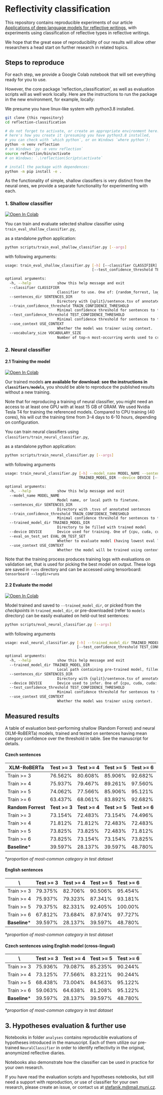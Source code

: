 # Reflectivity classification

This repository contains reproducible experiments of our article [Applications of deep language models for reflective writings](https://rdcu.be/cUWGY),
with experiments using classification of reflective types in reflective writings.

We hope that the great ease of reproducibility of our results
will allow other researchers a head start on further research
in related topics.

## Steps to reproduce

For each step, we provide a Google Colab notebook that will set everything ready
for you to use.

However, the core package 'reflection_classification', as well as evaluation scripts will as well work locally. Here are the instructions to run the package in the new environment, for example, locally:

We presume you have linux-like system with python3.8 installed.

```bash
git clone {this repository}
cd reflection-classification

# do not forget to activate, or create an appropriate environment here:
# here's how you create it (presuming you have python3.8 installed, 
# you can check with `which python`, or on Windows `where python`):
python -m venv reflection
# on Windows `py -m venv reflection`
source reflection/bin/activate
# on Windows: `.\reflection\Scripts\activate`

# install the package with dependences:
python -m pip install -e .
```

As the functionality of simple, shallow classifiers is very distinct from
the neural ones, we provide a separate functionality for experimenting with each.


### 1. Shallow classifier

[![Open In Colab](https://colab.research.google.com/assets/colab-badge.svg)](https://colab.research.google.com/drive/1wyl93yACMiOvlEzTEXhK1JLHIxS8u4RT#scrollTo=vjBYBZym3lGc)

You can train and evaluate selected shallow classifier
using `train_eval_shallow_classifier.py`, 

as a standalone python application:

```bash
python scripts/train_eval_shallow_classifier.py [--args]
```

with following arguments:

```bash
usage: train_eval_shallow_classifier.py [-h] [--classifier CLASSIFIER] --sentences_dir SENTENCES_DIR [--train_confidence_threshold TRAIN_CONFIDENCE_THRESHOLD]
                                        [--test_confidence_threshold TEST_CONFIDENCE_THRESHOLD] [--use_context USE_CONTEXT] [--vocabulary_size VOCABULARY_SIZE]

optional arguments:
  -h, --help            show this help message and exit
  --classifier CLASSIFIER
                        Classifier to use. One of: {random_forrest, logistic_regression, naive_bayes, support_vector_classifier}
  --sentences_dir SENTENCES_DIR
                        Directory with {split}/sentence.tsv of annotated sentences
  --train_confidence_threshold TRAIN_CONFIDENCE_THRESHOLD
                        Minimal confidence threshold for sentences to train on.
  --test_confidence_threshold TEST_CONFIDENCE_THRESHOLD
                        Minimal confidence threshold for sentences to test on.
  --use_context USE_CONTEXT
                        Whether the model was trainer using context.
  --vocabulary_size VOCABULARY_SIZE
                        Number of top-n most-occurring words used to create Bag of Words representation for classification
```

### 2. Neural classifier

#### 2.1 Training the model

[![Open In Colab](https://colab.research.google.com/assets/colab-badge.svg)](https://colab.research.google.com/drive/1wyl93yACMiOvlEzTEXhK1JLHIxS8u4RT#scrollTo=Hqb32g3-82ms)

Our trained models **are available for download: see the instructions in 
`classifiers/models`**, you should be able to reproduce the published results without a new training.

Note that for reproducing a training of neural classifier,
you might need an access to at least one GPU with at least 15 GB of GRAM. We used Nvidia Tesla T4 for training the referenced models. 
Compared to CPU training (40 cores), his will cut the training time from 3-4 days to 6-10 hours, depending on configuration.

You can train neural classifiers
using `classifiers/train_neural_classifier.py`, 

as a standalone python application:

```bash
python scripts/train_neural_classifier.py [--args]
```

with following arguments

```bash
usage: train_neural_classifier.py [-h] --model_name MODEL_NAME --sentences_dir SENTENCES_DIR [--train_confidence_threshold TRAIN_CONFIDENCE_THRESHOLD] --trained_model_dir
                                  TRAINED_MODEL_DIR --device DEVICE [--eval_on_test_set EVAL_ON_TEST_SET] [--use_context USE_CONTEXT]

optional arguments:
  -h, --help            show this help message and exit
  --model_name MODEL_NAME
                        Model name, or local path to finetune.
  --sentences_dir SENTENCES_DIR
                        Directory with .tsvs of annotated sentences
  --train_confidence_threshold TRAIN_CONFIDENCE_THRESHOLD
                        Minimal confidence threshold for sentences to train on.
  --trained_model_dir TRAINED_MODEL_DIR
                        Directory to be filled with trained model
  --device DEVICE       Device used for training. One of {cpu, cuda, cuda:[idx]}
  --eval_on_test_set EVAL_ON_TEST_SET
                        Whether to evaluate model (having lowest eval loss) on test set
  --use_context USE_CONTEXT
                        Whether the model will be trained using context.
```

Note that the training process produces training logs with evaluations
on validation set, that is used for picking the best model on output.
These logs are saved in
`runs` directory and can be accessed using tensorboard:
`tensorboard --logdir=runs`

#### 2.2 Evaluate the model

[![Open In Colab](https://colab.research.google.com/assets/colab-badge.svg)](https://colab.research.google.com/drive/1wyl93yACMiOvlEzTEXhK1JLHIxS8u4RT#scrollTo=2QtE3ipt9qWe&line=1&uniqifier=1)

Model trained and saved to `--trained_model_dir`, or picked from 
the *checkpoints* in `trained_model_dir`, or pre-downloaded (refer to `models` directory) 
can be easily evaluated on held-out test sentences:

```bash
python scripts/eval_neural_classifier.py [--args]
```

with following arguments

```bash
usage: eval_neural_classifier.py [-h] --trained_model_dir TRAINED_MODEL_DIR --sentences_dir SENTENCES_DIR [--device DEVICE]
                                 [--test_confidence_threshold TEST_CONFIDENCE_THRESHOLD] [--use_context USE_CONTEXT]

optional arguments:
  -h, --help            show this help message and exit
  --trained_model_dir TRAINED_MODEL_DIR
                        Local path containing pre-trained model, filled on training, or downloaded separately
  --sentences_dir SENTENCES_DIR
                        Directory with {split}/sentence.tsv of annotated sentences
  --device DEVICE       Device used to infer. One of {cpu, cuda, cuda:[idx]}
  --test_confidence_threshold TEST_CONFIDENCE_THRESHOLD
                        Minimal confidence threshold for sentences to test on.
  --use_context USE_CONTEXT
                        Whether the model was trainer using context.
```

## Measured results

A table of evaluation best-performing shallow (Random Forrest) and neural (XLM-RoBERTa) models, trained and tested on 
sentences having mean category confidence over the threshold in table. 
See the manuscript for details. 

#### Czech sentences

**XLM-RoBERTa** | Test >= 3 | Test >= 4 | Test >= 5 | Test >= 6  
--- | --- | --- | --- |--- 
Train >= 3 | 76.562% | 80.608% | 85.906% | 92.682%
Train >= 4 | 75.937% | 79.467% | 89.261% | 97.560% 
Train >= 5 | 74.062% | 77.566% | 85.906% | 95.121%  
Train >= 6 | 63.437% | 68.061% | 83.892% | 92.682% 
**Random Forrest** | **Test >= 3** | **Test >= 4** | **Test >= 5** | **Test >= 6**
Train >= 3 | 73.154% | 72.483% | 73.154% | 74.496% 
Train >= 4 | 71.812% | 71.812% | 72.483% | 72.483% 
Train >= 5 | 73.825% | 73.825% | 72.483% | 71.812% 
Train >= 6 | 73.825% | 73.154% | 73.154% | 73.825%
**Baseline*** | 39.597% | 28.137% | 39.597% | 48.780% 

**proportion of most-common category in test dataset*

#### English sentences

\ | Test >= 3 | Test >= 4 | Test >= 5 | Test >= 6  
--- | --- | --- | --- |---  
Train >= 3 | 79.375% | 82.706% | 90.506% | 95.454% 
Train >= 4 | 75.937% | 79.323% | 87.341% | 93.181% 
Train >= 5 | 79.375% | 82.331% | 92.405% | 100.00%  
Train >= 6 | 67.812% | 73.684% | 87.974% | 97.727% 
**Baseline*** | 39.597% | 28.137% | 39.597% | 48.780% 

**proportion of most-common category in test dataset*

#### Czech sentences using English model (cross-lingual)

\ | Test >= 3 | Test >= 4 | Test >= 5 | Test >= 6  
--- | --- | --- | --- |---  
Train >= 3 | 75.936% | 79.087% | 85.235% | 90.244% 
Train >= 4 | 73.125% | 77.566% | 83.221% | 90.244% 
Train >= 5 | 68.438% | 73.004% | 84.563% | 95.122%  
Train >= 6 | 59.063% | 64.638% | 81.208% | 95.122% 
**Baseline*** | 39.597% | 28.137% | 39.597% | 48.780% 

**proportion of most-common category in test dataset*


## 3. Hypotheses evaluation & further use

Notebooks in folder `analyses` contains reproducible evaluations of hypotheses introduced in the manuscript.
Each of them utilize our pre-trained `NeuralClassifier` in order to identify reflectivity in the original, anonymized
reflective diaries. 

Notebooks also demonstrate how the classifier can be used in practice for your own research.

If you have read the evaluation scripts and hypotheses notebooks, but still need a support with reproduction, or
use of classifier for your own research, please create an issue, or contact us at <stefanik.m@mail.muni.cz>.

